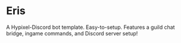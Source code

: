 # Eris
A Hypixel-Discord bot template. Easy-to-setup. Features a guild chat bridge, ingame commands, and Discord server setup!
